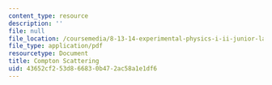 ```yaml
---
content_type: resource
description: ''
file: null
file_location: /coursemedia/8-13-14-experimental-physics-i-ii-junior-lab-fall-2016-spring-2017/43652cf253d866830b472ac58a1e1df6_MIT8_13-14F16-S17exp1.pdf
file_type: application/pdf
resourcetype: Document
title: Compton Scattering
uid: 43652cf2-53d8-6683-0b47-2ac58a1e1df6
---
```

